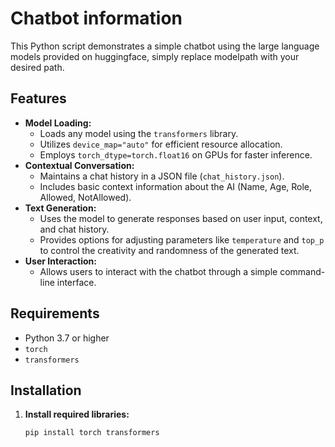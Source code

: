 # Chatbot information

This Python script demonstrates a simple chatbot using the large language models provided on huggingface, simply replace modelpath with your desired path.

## Features

-   **Model Loading:**
    -   Loads any model using the `transformers` library.
    -   Utilizes `device_map="auto"` for efficient resource allocation.
    -   Employs `torch_dtype=torch.float16` on GPUs for faster inference.
-   **Contextual Conversation:**
    -   Maintains a chat history in a JSON file (`chat_history.json`).
    -   Includes basic context information about the AI (Name, Age, Role, Allowed, NotAllowed).
-   **Text Generation:**
    -   Uses the model to generate responses based on user input, context, and chat history.
    -   Provides options for adjusting parameters like `temperature` and `top_p` to control the creativity and randomness of the generated text.
-   **User Interaction:**
    -   Allows users to interact with the chatbot through a simple command-line interface.

## Requirements

-   Python 3.7 or higher
-   `torch`
-   `transformers`

## Installation

1. **Install required libraries:**
    ```bash
    pip install torch transformers
    ```
